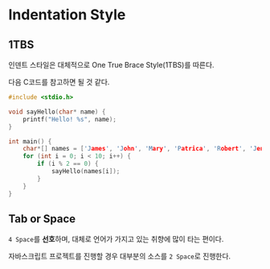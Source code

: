 # Indentation Style

## 1TBS

인덴트 스타일은 대체적으로 One True Brace Style(1TBS)를 따른다.

다음 C코드를 참고하면 될 것 같다.

```c
#include <stdio.h>

void sayHello(char* name) {
    printf("Hello! %s", name);
}

int main() {
    char*[] names = ['James', 'John', 'Mary', 'Patrica', 'Robert', 'Jeniffer']
    for (int i = 0; i < 10; i++) {
        if (i % 2 == 0) {
            sayHello(names[i]);
        }
    }
}
```

## Tab or Space

`4 Space`를 **선호**하며, 대체로 언어가 가지고 있는 취향에 많이 타는 편이다.

자바스크립트 프로젝트를 진행할 경우 대부분의 소스를 `2 Space`로 진행한다.
